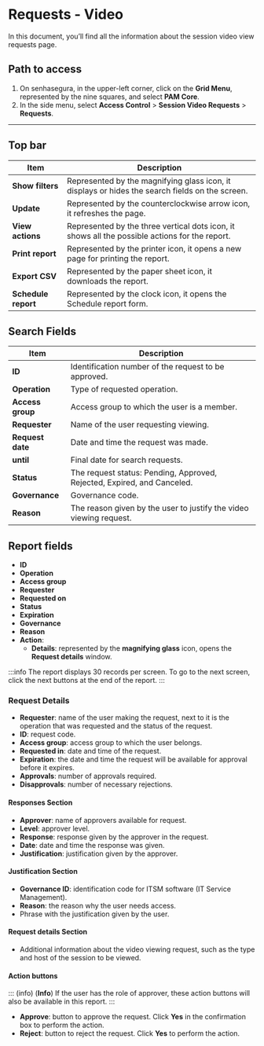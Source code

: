 # Requests - Video

In this document, you’ll find all the information about the session video view requests page.

## Path to access

1. On senhasegura, in the upper-left corner, click on the **Grid Menu**, represented by the nine squares, and select **PAM Core**.
2. In the side menu, select **Access Control** > **Session Video Requests** > **Requests**.

---
## Top bar
**Item**|**Description**
|---|---|
**Show filters**|Represented by the magnifying glass icon, it displays or hides the search fields on the screen.
**Update**|Represented by the counterclockwise arrow icon, it refreshes the page.
**View actions**|Represented by the three vertical dots icon, it shows all the possible actions for the report.
**Print report**|Represented by the printer icon, it opens a new page for printing the report.
**Export CSV**|Represented by the paper sheet icon, it downloads the report.
**Schedule report**|Represented by the clock icon, it opens the Schedule report form.


## Search Fields

| **Item**         | **Description**|
| ------------ | ------------------------------- |
| **ID**           | Identification number of the request to be approved.       |
| **Operation**    | Type of requested operation.|
| **Access group** | Access group to which the user is a member.|
| **Requester**    | Name of the user requesting viewing.|
| **Request date** | Date and time the request was made.|
| **until**        | Final date for search requests.|
| **Status**       | The request status: Pending, Approved, Rejected, Expired, and Canceled. |
| **Governance**   | Governance code.|
| **Reason**| The reason given by the user to justify the video viewing request. |


## Report fields

* **ID**
* **Operation**
* **Access group**
* **Requester**
* **Requested on**
* **Status**
* **Expiration**
* **Governance**
* **Reason**
* **Action**:
    * **Details**: represented by the **magnifying glass** icon, opens the **Request details** window.

 :::info
The report displays 30 records per screen. To go to the next screen, click the next buttons at the end of the report.
:::

### Request Details

* **Requester**: name of the user making the request, next to it is the operation that was requested and the status of the request.
* **ID**: request code.
* **Access group**: access group to which the user belongs.
* **Requested in**: date and time of the request.
* **Expiration**: the date and time the request will be available for approval before it expires.
* **Approvals**: number of approvals required.
* **Disapprovals**: number of necessary rejections.

#### Responses Section

* **Approver**: name of approvers available for request.
* **Level**: approver level.
* **Response**: response given by the approver in the request.
* **Date**: date and time the response was given.
* **Justification**: justification given by the approver.

#### Justification Section

* **Governance ID**: identification code for ITSM software (IT Service Management).
* **Reason**: the reason why the user needs access.
* Phrase with the justification given by the user.

#### Request details Section

* Additional information about the video viewing request, such as the type and host of the session to be viewed.

#### Action buttons
::: (info) (**Info**)
If the user has the role of approver, these action buttons will also be available in this report.
:::

* **Approve**: button to approve the request. Click **Yes** in the confirmation box to perform the action.
* **Reject**: button to reject the request. Click **Yes** to perform the action.

